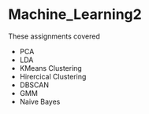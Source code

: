 # Machine_Learning2

These assignments covered

* PCA
* LDA
* KMeans Clustering
* Hirercical Clustering
* DBSCAN
* GMM
* Naive Bayes
